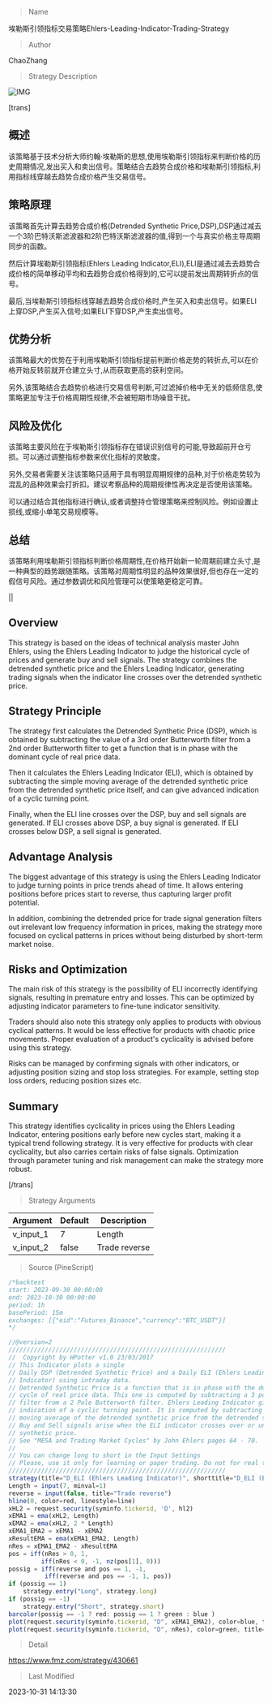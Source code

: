 
> Name

埃勒斯引领指标交易策略Ehlers-Leading-Indicator-Trading-Strategy

> Author

ChaoZhang

> Strategy Description

![IMG](https://www.fmz.com/upload/asset/13d66d894c5a0145baf.png)

[trans]


## 概述

该策略基于技术分析大师约翰·埃勒斯的思想,使用埃勒斯引领指标来判断价格的历史周期情况,发出买入和卖出信号。策略结合去趋势合成价格和埃勒斯引领指标,利用指标线穿越去趋势合成价格产生交易信号。

## 策略原理

该策略首先计算去趋势合成价格(Detrended Synthetic Price,DSP),DSP通过减去一个3阶巴特沃斯滤波器和2阶巴特沃斯滤波器的值,得到一个与真实价格主导周期同步的函数。 

然后计算埃勒斯引领指标(Ehlers Leading Indicator,ELI),ELI是通过减去去趋势合成价格的简单移动平均和去趋势合成价格得到的,它可以提前发出周期转折点的信号。

最后,当埃勒斯引领指标线穿越去趋势合成价格时,产生买入和卖出信号。如果ELI上穿DSP,产生买入信号;如果ELI下穿DSP,产生卖出信号。

## 优势分析

该策略最大的优势在于利用埃勒斯引领指标提前判断价格走势的转折点,可以在价格开始反转前就开仓建立头寸,从而获取更高的获利空间。

另外,该策略结合去趋势价格进行交易信号判断,可过滤掉价格中无关的低频信息,使策略更加专注于价格周期性规律,不会被短期市场噪音干扰。

## 风险及优化

该策略主要风险在于埃勒斯引领指标存在错误识别信号的可能,导致超前开仓亏损。可以通过调整指标参数来优化指标的灵敏度。

另外,交易者需要关注该策略只适用于具有明显周期规律的品种,对于价格走势较为混乱的品种效果会打折扣。建议考察品种的周期规律性再决定是否使用该策略。

可以通过结合其他指标进行确认,或者调整持仓管理策略来控制风险。例如设置止损线,或缩小单笔交易规模等。

## 总结

该策略利用埃勒斯引领指标判断价格周期性,在价格开始新一轮周期前建立头寸,是一种典型的趋势跟随策略。该策略对周期性明显的品种效果很好,但也存在一定的假信号风险。通过参数调优和风险管理可以使策略更稳定可靠。

||


## Overview

This strategy is based on the ideas of technical analysis master John Ehlers, using the Ehlers Leading Indicator to judge the historical cycle of prices and generate buy and sell signals. The strategy combines the detrended synthetic price and the Ehlers Leading Indicator, generating trading signals when the indicator line crosses over the detrended synthetic price.

## Strategy Principle 

The strategy first calculates the Detrended Synthetic Price (DSP), which is obtained by subtracting the value of a 3rd order Butterworth filter from a 2nd order Butterworth filter to get a function that is in phase with the dominant cycle of real price data.

Then it calculates the Ehlers Leading Indicator (ELI), which is obtained by subtracting the simple moving average of the detrended synthetic price from the detrended synthetic price itself, and can give advanced indication of a cyclic turning point.

Finally, when the ELI line crosses over the DSP, buy and sell signals are generated. If ELI crosses above DSP, a buy signal is generated. If ELI crosses below DSP, a sell signal is generated.

## Advantage Analysis

The biggest advantage of this strategy is using the Ehlers Leading Indicator to judge turning points in price trends ahead of time. It allows entering positions before prices start to reverse, thus capturing larger profit potential.

In addition, combining the detrended price for trade signal generation filters out irrelevant low frequency information in prices, making the strategy more focused on cyclical patterns in prices without being disturbed by short-term market noise.

## Risks and Optimization

The main risk of this strategy is the possibility of ELI incorrectly identifying signals, resulting in premature entry and losses. This can be optimized by adjusting indicator parameters to fine-tune indicator sensitivity.

Traders should also note this strategy only applies to products with obvious cyclical patterns. It would be less effective for products with chaotic price movements. Proper evaluation of a product's cyclicality is advised before using this strategy.

Risks can be managed by confirming signals with other indicators, or adjusting position sizing and stop loss strategies. For example, setting stop loss orders, reducing position sizes etc.

## Summary 

This strategy identifies cyclicality in prices using the Ehlers Leading Indicator, entering positions early before new cycles start, making it a typical trend following strategy. It is very effective for products with clear cyclicality, but also carries certain risks of false signals. Optimization through parameter tuning and risk management can make the strategy more robust.

[/trans]

> Strategy Arguments



|Argument|Default|Description|
|----|----|----|
|v_input_1|7|Length|
|v_input_2|false|Trade reverse|


> Source (PineScript)

``` javascript
/*backtest
start: 2023-09-30 00:00:00
end: 2023-10-30 00:00:00
period: 1h
basePeriod: 15m
exchanges: [{"eid":"Futures_Binance","currency":"BTC_USDT"}]
*/

//@version=2
////////////////////////////////////////////////////////////
//  Copyright by HPotter v1.0 23/03/2017
// This Indicator plots a single
// Daily DSP (Detrended Synthetic Price) and a Daily ELI (Ehlers Leading
// Indicator) using intraday data.
// Detrended Synthetic Price is a function that is in phase with the dominant
// cycle of real price data. This one is computed by subtracting a 3 pole Butterworth
// filter from a 2 Pole Butterworth filter. Ehlers Leading Indicator gives an advanced
// indication of a cyclic turning point. It is computed by subtracting the simple
// moving average of the detrended synthetic price from the detrended synthetic price.
// Buy and Sell signals arise when the ELI indicator crosses over or under the detrended
// synthetic price.
// See "MESA and Trading Market Cycles" by John Ehlers pages 64 - 70. 
//
// You can change long to short in the Input Settings
// Please, use it only for learning or paper trading. Do not for real trading
////////////////////////////////////////////////////////////
strategy(title="D_ELI (Ehlers Leading Indicator)", shorttitle="D_ELI (Ehlers Leading Indicator)")
Length = input(7, minval=1)
reverse = input(false, title="Trade reverse")
hline(0, color=red, linestyle=line)
xHL2 = request.security(syminfo.tickerid, 'D', hl2)
xEMA1 = ema(xHL2, Length)
xEMA2 = ema(xHL2, 2 * Length)
xEMA1_EMA2 = xEMA1 - xEMA2
xResultEMA = ema(xEMA1_EMA2, Length)
nRes = xEMA1_EMA2 - xResultEMA
pos = iff(nRes > 0, 1,
	     iff(nRes < 0, -1, nz(pos[1], 0))) 
possig = iff(reverse and pos == 1, -1,
          iff(reverse and pos == -1, 1, pos))	   
if (possig == 1) 
    strategy.entry("Long", strategy.long)
if (possig == -1)
    strategy.entry("Short", strategy.short)	   	    
barcolor(possig == -1 ? red: possig == 1 ? green : blue )
plot(request.security(syminfo.tickerid, "D", xEMA1_EMA2), color=blue, title="D_DSP")
plot(request.security(syminfo.tickerid, "D", nRes), color=green, title="D_ELI")
```

> Detail

https://www.fmz.com/strategy/430661

> Last Modified

2023-10-31 14:13:30
